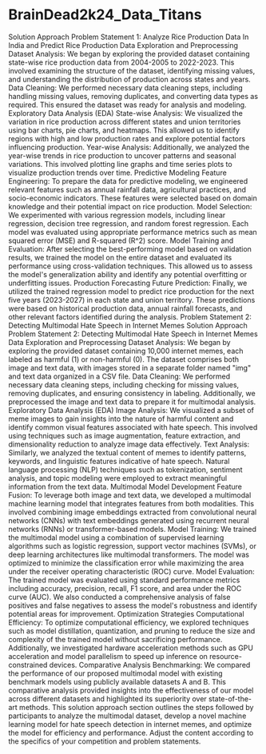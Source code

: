 # BrainDead2k24_Data_Titans

Solution Approach
Problem Statement 1: Analyze Rice Production Data In India and Predict Rice Production
Data Exploration and Preprocessing
Dataset Analysis: We began by exploring the provided dataset containing state-wise rice production data from 2004-2005 to 2022-2023. This involved examining the structure of the dataset, identifying missing values, and understanding the distribution of production across states and years.
Data Cleaning: We performed necessary data cleaning steps, including handling missing values, removing duplicates, and converting data types as required. This ensured the dataset was ready for analysis and modeling.
Exploratory Data Analysis (EDA)
State-wise Analysis: We visualized the variation in rice production across different states and union territories using bar charts, pie charts, and heatmaps. This allowed us to identify regions with high and low production rates and explore potential factors influencing production.
Year-wise Analysis: Additionally, we analyzed the year-wise trends in rice production to uncover patterns and seasonal variations. This involved plotting line graphs and time series plots to visualize production trends over time.
Predictive Modeling
Feature Engineering: To prepare the data for predictive modeling, we engineered relevant features such as annual rainfall data, agricultural practices, and socio-economic indicators. These features were selected based on domain knowledge and their potential impact on rice production.
Model Selection: We experimented with various regression models, including linear regression, decision tree regression, and random forest regression. Each model was evaluated using appropriate performance metrics such as mean squared error (MSE) and R-squared (R^2) score.
Model Training and Evaluation: After selecting the best-performing model based on validation results, we trained the model on the entire dataset and evaluated its performance using cross-validation techniques. This allowed us to assess the model's generalization ability and identify any potential overfitting or underfitting issues.
Production Forecasting
Future Prediction: Finally, we utilized the trained regression model to predict rice production for the next five years (2023-2027) in each state and union territory. These predictions were based on historical production data, annual rainfall forecasts, and other relevant factors identified during the analysis.
Problem Statement 2: Detecting Multimodal Hate Speech in Internet Memes
Solution Approach
Problem Statement 2: Detecting Multimodal Hate Speech in Internet Memes
Data Exploration and Preprocessing
Dataset Analysis: We began by exploring the provided dataset containing 10,000 internet memes, each labeled as harmful (1) or non-harmful (0). The dataset comprises both image and text data, with images stored in a separate folder named "img" and text data organized in a CSV file.
Data Cleaning: We performed necessary data cleaning steps, including checking for missing values, removing duplicates, and ensuring consistency in labeling. Additionally, we preprocessed the image and text data to prepare it for multimodal analysis.
Exploratory Data Analysis (EDA)
Image Analysis: We visualized a subset of meme images to gain insights into the nature of harmful content and identify common visual features associated with hate speech. This involved using techniques such as image augmentation, feature extraction, and dimensionality reduction to analyze image data effectively.
Text Analysis: Similarly, we analyzed the textual content of memes to identify patterns, keywords, and linguistic features indicative of hate speech. Natural language processing (NLP) techniques such as tokenization, sentiment analysis, and topic modeling were employed to extract meaningful information from the text data.
Multimodal Model Development
Feature Fusion: To leverage both image and text data, we developed a multimodal machine learning model that integrates features from both modalities. This involved combining image embeddings extracted from convolutional neural networks (CNNs) with text embeddings generated using recurrent neural networks (RNNs) or transformer-based models.
Model Training: We trained the multimodal model using a combination of supervised learning algorithms such as logistic regression, support vector machines (SVMs), or deep learning architectures like multimodal transformers. The model was optimized to minimize the classification error while maximizing the area under the receiver operating characteristic (ROC) curve.
Model Evaluation: The trained model was evaluated using standard performance metrics including accuracy, precision, recall, F1 score, and area under the ROC curve (AUC). We also conducted a comprehensive analysis of false positives and false negatives to assess the model's robustness and identify potential areas for improvement.
Optimization Strategies
Computational Efficiency: To optimize computational efficiency, we explored techniques such as model distillation, quantization, and pruning to reduce the size and complexity of the trained model without sacrificing performance. Additionally, we investigated hardware acceleration methods such as GPU acceleration and model parallelism to speed up inference on resource-constrained devices.
Comparative Analysis
Benchmarking: We compared the performance of our proposed multimodal model with existing benchmark models using publicly available datasets A and B. This comparative analysis provided insights into the effectiveness of our model across different datasets and highlighted its superiority over state-of-the-art methods.
This solution approach section outlines the steps followed by participants to analyze the multimodal dataset, develop a novel machine learning model for hate speech detection in internet memes, and optimize the model for efficiency and performance. Adjust the content according to the specifics of your competition and problem statements.
